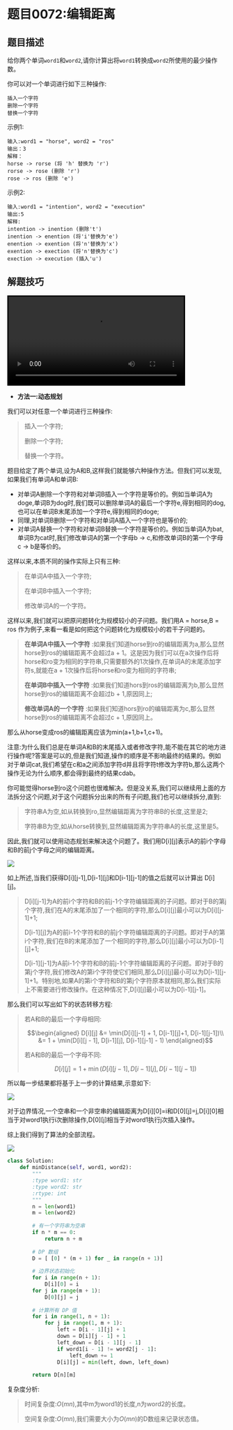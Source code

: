 # 题目0072:编辑距离

## 题目描述

给你两个单词`word1`和`word2`,请你计算出将`word1`转换成`word2`所使用的最少操作数。

你可以对一个单词进行如下三种操作:

```
插入一个字符
删除一个字符
替换一个字符
```

示例1:

```
输入:word1 = "horse", word2 = "ros"
输出：3
解释：
horse -> rorse (将 'h' 替换为 'r')
rorse -> rose (删除 'r')
rose -> ros (删除 'e')
```

示例2:

```
输入:word1 = "intention", word2 = "execution"
输出:5
解释:
intention -> inention (删除't')
inention -> enention (将'i'替换为'e')
enention -> exention (将'n'替换为'x')
exention -> exection (将'n'替换为'c')
exection -> execution (插入'u')
```

## 解题技巧

<video src="../images/8baa8020e1d2454599339422ca92fe45.mp4" style="width: 80%;border: #000 solid;" controls> </video>

* **方法一:动态规划**

我们可以对任意一个单词进行三种操作:

> 插入一个字符;
> 
> 删除一个字符;
> 
> 替换一个字符。

题目给定了两个单词,设为A和B,这样我们就能够六种操作方法。但我们可以发现,如果我们有单词A和单词B:

- 对单词A删除一个字符和对单词B插入一个字符是等价的。例如当单词A为doge,单词B为dog时,我们既可以删除单词A的最后一个字符e,得到相同的dog,也可以在单词B末尾添加一个字符e,得到相同的doge;
- 同理,对单词B删除一个字符和对单词A插入一个字符也是等价的;
- 对单词A替换一个字符和对单词B替换一个字符是等价的。例如当单词A为bat,单词B为cat时,我们修改单词A的第一个字母b -> c,和修改单词B的第一个字母c -> b是等价的。

这样以来,本质不同的操作实际上只有三种:

> 在单词A中插入一个字符;
> 
> 在单词B中插入一个字符;
> 
> 修改单词A的一个字符。

这样以来,我们就可以把原问题转化为规模较小的子问题。我们用A = horse,B = ros 作为例子,来看一看是如何把这个问题转化为规模较小的若干子问题的。

> **在单词A中插入一个字符** :如果我们知道horse到ro的编辑距离为a,那么显然horse到ros的编辑距离不会超过a + 1。这是因为我们可以在a次操作后将horse和ro变为相同的字符串,只需要额外的1次操作,在单词A的末尾添加字符s,就能在a + 1次操作后将horse和ro变为相同的字符串;
> 
> **在单词B中插入一个字符** :如果我们知道hors到ros的编辑距离为b,那么显然horse到ros的编辑距离不会超过b + 1,原因同上;
> 
> **修改单词A的一个字符** :如果我们知道hors到ro的编辑距离为c,那么显然horse到ros的编辑距离不会超过c + 1,原因同上。

那么从horse变成ros的编辑距离应该为min(a+1,b+1,c+1)。

注意:为什么我们总是在单词A和B的末尾插入或者修改字符,能不能在其它的地方进行操作呢?答案是可以的,但是我们知道,操作的顺序是不影响最终的结果的。例如对于单词cat,我们希望在c和a之间添加字符d并且将字符t修改为字符b,那么这两个操作无论为什么顺序,都会得到最终的结果cdab。

你可能觉得horse到ro这个问题也很难解决。但是没关系,我们可以继续用上面的方法拆分这个问题,对于这个问题拆分出来的所有子问题,我们也可以继续拆分,直到:

> 字符串A为空,如从转换到ro,显然编辑距离为字符串B的长度,这里是2;
> 
> 字符串B为空,如从horse转换到,显然编辑距离为字符串A的长度,这里是5。

因此,我们就可以使用动态规划来解决这个问题了。我们用D[i][j]表示A的前i个字母和B的前j个字母之间的编辑距离。

![](http://pic.leetcode-cn.com/426564dbe63a8cdec3de2ebe83ea2a2640bbff41d18c1bac739c9ae4542854af-72_fig1.PNG)

如上所述,当我们获得D[i][j-1],D[i-1][j]和D[i-1][j-1]的值之后就可以计算出 D[i][j]。

> D[i][j-1]为A的前i个字符和B的前j-1个字符编辑距离的子问题。即对于B的第j个字符,我们在A的末尾添加了一个相同的字符,那么D[i][j]最小可以为D[i][j-1]+1;
> 
> D[i-1][j]为A的前i-1个字符和B的前j个字符编辑距离的子问题。即对于A的第i个字符,我们在B的末尾添加了一个相同的字符,那么D[i][j]最小可以为D[i-1][j]+1;
> 
> D[i-1][j-1]为A前i-1个字符和B的前j-1个字符编辑距离的子问题。即对于B的第j个字符,我们修改A的第i个字符使它们相同,那么D[i][j]最小可以为D[i-1][j-1]+1。特别地,如果A的第i个字符和B的第j个字符原本就相同,那么我们实际上不需要进行修改操作。在这种情况下,D[i][j]最小可以为D[i-1][j-1]。

那么我们可以写出如下的状态转移方程:

> 若A和B的最后一个字母相同:
> 
> $$\begin{aligned} D[i][j] &= \min(D[i][j-1] + 1, D[i-1][j]+1, D[i-1][j-1])\\ &= 1 + \min(D[i][j - 1], D[i-1][j], D[i-1][j-1] - 1) \end{aligned}$$
> 
> 若A和B的最后一个字母不同:
> 
> $$D[i][j] = 1 + \min(D[i][j-1], D[i-1][j], D[i-1][j-1])$$

所以每一步结果都将基于上一步的计算结果,示意如下:

![](http://pic.leetcode-cn.com/3241789f2634b72b917d769a92d4f6e38c341833247391fb1b45eb0441fe5cd2-72_fig2.PNG)

对于边界情况,一个空串和一个非空串的编辑距离为D[i][0]=i和D[0][j]=j,D[i][0]相当于对word1执行i次删除操作,D[0][j]相当于对word1执行j次插入操作。

综上我们得到了算法的全部流程。

![](./images/860fb6ce901f4de52b8bac17131d74bab4cb2b8d633e288ddb36bab1bc20249c.gif)

```python
class Solution:
    def minDistance(self, word1, word2):
        """
        :type word1: str
        :type word2: str
        :rtype: int
        """
        n = len(word1)
        m = len(word2)
        
        # 有一个字符串为空串
        if n * m == 0:
            return n + m
        
        # DP 数组
        D = [ [0] * (m + 1) for _ in range(n + 1)]
        
        # 边界状态初始化
        for i in range(n + 1):
            D[i][0] = i
        for j in range(m + 1):
            D[0][j] = j
        
        # 计算所有 DP 值
        for i in range(1, n + 1):
            for j in range(1, m + 1):
                left = D[i - 1][j] + 1
                down = D[i][j - 1] + 1
                left_down = D[i - 1][j - 1] 
                if word1[i - 1] != word2[j - 1]:
                    left_down += 1
                D[i][j] = min(left, down, left_down)
        
        return D[n][m]
```

复杂度分析:

> 时间复杂度:$O(mn)$,其中m为word1的长度,n为word2的长度。
> 
> 空间复杂度:$O(mn)$,我们需要大小为$O(mn)$的D数组来记录状态值。
